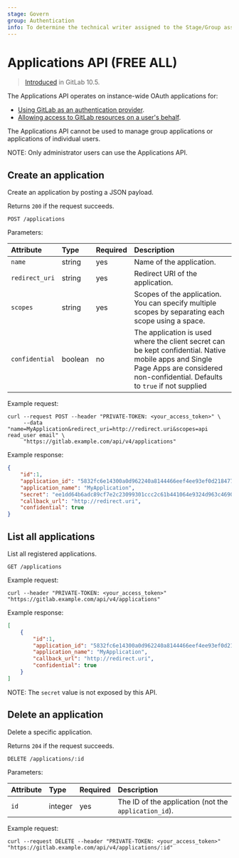 ```yaml
---
stage: Govern
group: Authentication
info: To determine the technical writer assigned to the Stage/Group associated with this page, see https://handbook.gitlab.com/handbook/product/ux/technical-writing/#assignments
---
```


# Applications API **(FREE ALL)**

> [Introduced](https://gitlab.com/gitlab-org/gitlab-foss/-/merge_requests/8160) in GitLab 10.5.

The Applications API operates on instance-wide OAuth applications for:

- [Using GitLab as an authentication provider](../integration/oauth_provider.md).
- [Allowing access to GitLab resources on a user's behalf](oauth2.md).

The Applications API cannot be used to manage group applications or applications of individual users.

NOTE:
Only administrator users can use the Applications API.

## Create an application

Create an application by posting a JSON payload.

Returns `200` if the request succeeds.

```plaintext
POST /applications
```

Parameters:

| Attribute      | Type    | Required | Description                      |
|:---------------|:--------|:---------|:---------------------------------|
| `name`         | string  | yes      | Name of the application.         |
| `redirect_uri` | string  | yes      | Redirect URI of the application. |
| `scopes`       | string  | yes      | Scopes of the application. You can specify multiple scopes by separating each scope using a space. |
| `confidential` | boolean | no       | The application is used where the client secret can be kept confidential. Native mobile apps and Single Page Apps are considered non-confidential. Defaults to `true` if not supplied |

Example request:

```shell
curl --request POST --header "PRIVATE-TOKEN: <your_access_token>" \
     --data "name=MyApplication&redirect_uri=http://redirect.uri&scopes=api read_user email" \
     "https://gitlab.example.com/api/v4/applications"
```

Example response:

```json
{
    "id":1,
    "application_id": "5832fc6e14300a0d962240a8144466eef4ee93ef0d218477e55f11cf12fc3737",
    "application_name": "MyApplication",
    "secret": "ee1dd64b6adc89cf7e2c23099301ccc2c61b441064e9324d963c46902a85ec34",
    "callback_url": "http://redirect.uri",
    "confidential": true
}
```

## List all applications

List all registered applications.

```plaintext
GET /applications
```

Example request:

```shell
curl --header "PRIVATE-TOKEN: <your_access_token>" "https://gitlab.example.com/api/v4/applications"
```

Example response:

```json
[
    {
        "id":1,
        "application_id": "5832fc6e14300a0d962240a8144466eef4ee93ef0d218477e55f11cf12fc3737",
        "application_name": "MyApplication",
        "callback_url": "http://redirect.uri",
        "confidential": true
    }
]
```

NOTE:
The `secret` value is not exposed by this API.

## Delete an application

Delete a specific application.

Returns `204` if the request succeeds.

```plaintext
DELETE /applications/:id
```

Parameters:

| Attribute | Type    | Required | Description                                         |
|:----------|:--------|:---------|:----------------------------------------------------|
| `id`      | integer | yes      | The ID of the application (not the `application_id`). |

Example request:

```shell
curl --request DELETE --header "PRIVATE-TOKEN: <your_access_token>" "https://gitlab.example.com/api/v4/applications/:id"
```
